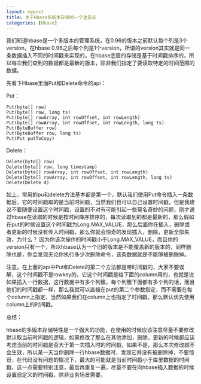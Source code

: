```yaml
---
layout: mypost
title: 关于Hbase多版本存储的一个注意点
categories: [Hbase]
---
```




我们知道hbase是一个多版本的管理系统，在0.96的版本之前默认每个列是3个version，在hbase 0.96之后每个列是1个version，所谓的version其实就是同一条数据插入不同的时间戳来实现的，在hbase底层的存储是基于时间戳排序的，所以每次我们查到的数据都是最新的版本，除非我们指定了要读取特定的时间范围的数据。



先看下Hbase里面Put和Delete命令的api：

Put：
````
Put(byte[] row)
Put(byte[] row, long ts)
Put(byte[] rowArray, int rowOffset, int rowLength)
Put(byte[] rowArray, int rowOffset, int rowLength, long ts)
Put(ByteBuffer row)
Put(ByteBuffer row, long ts)
Put(Put putToCopy)

````

Delete：
````
Delete(byte[] row)
Delete(byte[] row, long timestamp)
Delete(byte[] rowArray, int rowOffset, int rowLength)
Delete(byte[] rowArray, int rowOffset, int rowLength, long ts)
Delete(Delete d)
````


如上，常用的pu和delete方法基本都是第一个，默认我们使用Put命令插入一条数据后，它的时间戳取的是当前时间戳，当然我们也可以自己设置时间戳，但是我建议不要随便设置这个时间戳，设置的不对有可能引起一些莫名奇妙的问题，刚才说过hbase在读取的时候是按时间降序排序的，每次读取到的都是最新的，那么假如在put的时候设置这个时间戳为Long.MAX_VALUE，那么后面你在插入，删除或者更新的时候没有传入时间戳，那么你就会惊奇的发现插入，删除，更新全部失效，为什么？ 因为你该次操作的时间戳小于Long.MAX_VALUE，而且你的version只有一个，所以hbase认为一个旧的版本是不能覆盖新的版本的，同样删除也是，你会发现无论你执行多少次删除命令，该条数据就是不能够被删除掉。



注意，在上面的api中Put和Delete的第二个方法都是带时间戳的，大家不要误解，这个时间戳不是rowkey的，它这个时间戳是给下面的column用的，也就是说如果插入一行数据，这行数据中有多个列簇，每个列簇下面都有多个列的话，而且他们的时间戳都一样，那么我就可以直接在put的第二个参数指定，而不需要在每个column上指定，当然如果我们在column上也指定了时间戳，那么默认优先使用column上的时间戳。




总结：

hbase的多版本存储特性是一个强大的功能，在使用的时候应该注意尽量不要修改默认取当前时间戳的逻辑，如果修改了那么在其他添加，删除，更新的时候都应该考虑当前的时间戳是否大于第一次插入时的时间戳，如果不是，那么本次修改就不会生效，所以某一天当你删除一行hbase数据时，发现它并没有被删除掉，不要惊讶，在代码没有问题的情况下，最大的可能就是当前时间戳小于库里数据的时间戳，这一点需要特别注意，最后再重复一遍，尽量不要在向hbase插入数据的时候设置自定义的时间戳，除非业务场景需要。

